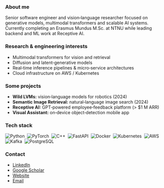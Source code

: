 ### About me  
Senior software engineer and vision‑language researcher focused on generative models, multimodal transformers and scalable AI systems. Currently completing an Erasmus Mundus M.Sc. at NTNU while leading backend and ML work at Receptive AI. 

### Research & engineering interests  
- Multimodal transformers for vision and retrieval  
- Diffusion and latent‑generative models  
- Real‑time inference pipelines & micro‑service architectures  
- Cloud infrastructure on AWS / Kubernetes  

### Some projects  
- **Wild LVMs:** vision‑language models for robotics (2024)  
- **Semantic Image Retrieval:** natural‑language image search (2024)  
- **Receptive AI:** GPT‑powered employee‑feedback platform (> $1 M ARR)  
- **Visual Assistant:** on‑device object‑detection mobile app

### Tech stack  
![Python](https://img.shields.io/badge/-Python-3776AB?logo=python&logoColor=white) 
![PyTorch](https://img.shields.io/badge/-PyTorch-EE4C2C?logo=pytorch&logoColor=white) 
![C++](https://img.shields.io/badge/-C%2B%2B-00599C?logo=c%2B%2B&logoColor=white) 
![FastAPI](https://img.shields.io/badge/-FastAPI-009688?logo=fastapi&logoColor=white) 
![Docker](https://img.shields.io/badge/-Docker-2496ED?logo=docker&logoColor=white) 
![Kubernetes](https://img.shields.io/badge/-K8s-326CE5?logo=kubernetes&logoColor=white) 
![AWS](https://img.shields.io/badge/-AWS-FF9900?logo=amazonaws&logoColor=white) 
![Kafka](https://img.shields.io/badge/-Kafka-231F20?logo=apachekafka&logoColor=white) 
![PostgreSQL](https://img.shields.io/badge/-Postgres-4169E1?logo=postgresql&logoColor=white)
### Contact
- [LinkedIn](https://www.linkedin.com/in/ihamzafer/)
- [Google Scholar](https://scholar.google.com/citations?user=-OgHByMAAAAJ&hl=en)
- [Website](https://hamzafar.me)
- [Email](mailto:hamzafer3@gmail.com)

<!-- <p align="center"> -->
<!--   <img src="assets/hamza.png" alt="Hamza Zafar — Vision‑Language Researcher | Generative‑AI Engineer" /> -->
<!-- </p> -->
